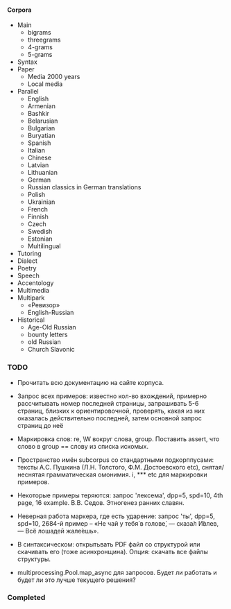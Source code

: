 #### Corpora
* Main 
  * bigrams
  * threegrams
  * 4-grams
  * 5-grams
* Syntax
* Paper
  * Media 2000 years
  * Local media
* Parallel
  * English 
  * Armenian
  * Bashkir
  * Belarusian
  * Bulgarian
  * Buryatian 
  * Spanish
  * Italian
  * Chinese
  * Latvian
  * Lithuanian
  * German
  * Russian classics in German translations
  * Polish
  * Ukrainian
  * French
  * Finnish
  * Czech
  * Swedish
  * Estonian 
  * Multilingual 
* Tutoring
* Dialect
* Poetry
* Speech
* Accentology
* Multimedia
* Multipark
  * «Ревизор»
  * English-Russian
* Historical
  * Age-Old Russian
  * bounty letters
  * old Russian
  * Church Slavonic



### TODO
* Прочитать всю документацию на сайте корпуса.

* Запрос всех примеров: известно кол-во вхождений, примерно рассчитывать номер последней 
страницы, запрашивать 5-6 страниц, близких к ориентировочной, проверять, какая из них оказалась 
действительно последней, затем основной запрос страниц до неё
* Mаркировка слов: re, \W вокруг слова, group. Поставить assert, что слово в group == слову из списка искомых. 
* Пространство имён subcorpus со стандартными подкорппусами: тексты А.С. Пушкина (Л.Н. Толстого, Ф.М. Достоевского etc), снятая/неснятая грамматическая омонимия.
i, *** etc для маркировки примеров.
* Некоторые примеры теряются: запрос 'лексема', dpp=5, spd=10, 4th page, 16 example. 
В.В. Седов. Этногенез ранних славян.
* Неверная работа маркера, где есть ударение: запрос 'ты', dpp=5, spd=10, 2684-й пример – 
«Не чай у тебя́ в голове́, ― сказа́л И́влев, ― Всё лошадей жале́ешь».
* В синтаксическом: открытьвать PDF файл со структурой или скачивать его (тоже асинхронщина). Опция: скачать все файлы структуры.
* multiprocessing.Pool.map_async для запросов. Будет ли работать и будет ли это лучше текущего решения?



### Completed